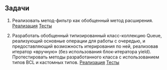 ﻿## Задачи
1. Реализовать метод-фильтр как обобщенный метод расширения.<br/>
[Реализация](https://github.com/IlyaDvortsevoy/NET.S.2018.Dvortsevoy.15/blob/master/GenericFilter/FilterReworked.cs)
[Тесты](https://github.com/IlyaDvortsevoy/NET.S.2018.Dvortsevoy.15/blob/master/GenericFilter.Tests/GenericFilterTests.cs)

2. Разработать обобщенный типизированный класс-коллекцию Queue, реализующий основные операции для работы с очередью, и предоставляющий возможность итерирования по ней, реализовав итератор «вручную» (без использования блок-итератора yield). Протестировать методы разработанного класса c использованием типов BCL и кастомных типов.
[Реализация](https://github.com/IlyaDvortsevoy/NET.S.2018.Dvortsevoy.15/blob/master/DataStructure/Queue.cs)
[Тесты](https://github.com/IlyaDvortsevoy/NET.S.2018.Dvortsevoy.15/blob/master/DataStructure.Tests/DataStructureTests.cs)